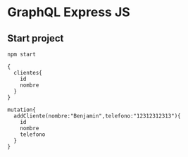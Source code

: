 # GraphQL Express JS

## Start project 

```
npm start
```



```
{
  clientes{
    id
    nombre
  }
}
```


```
mutation{
  addCliente(nombre:"Benjamin",telefono:"12312312313"){
    id
    nombre
    telefono
  }
}
```
